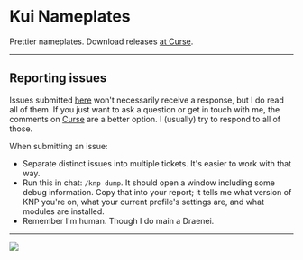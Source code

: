 # Kui Nameplates
Prettier nameplates. Download releases [at Curse](http://www.curse.com/addons/wow/kuinameplates).

---

Reporting issues
----------------
Issues submitted [here](https://github.com/kesava-wow/kuinameplates2/issues) won't necessarily receive a response, but I do read all of them. If you just want to ask a question or get in touch with me, the comments on [Curse](http://mods.curse.com/addons/WoW/kuinameplates) are a better option. I (usually) try to respond to all of those.

When submitting an issue:
- Separate distinct issues into multiple tickets. It's easier to work with that way.
- Run this in chat: ``/knp dump``. It should open a window including some debug information. Copy that into your report; it tells me what version of KNP you're on, what your current profile's settings are, and what modules are installed.
- Remember I'm human. Though I do main a Draenei.

---

![](https://i.imgur.com/lKQWxP7.png)
